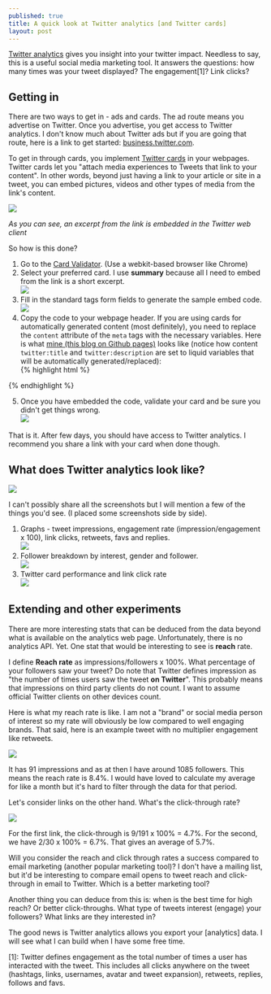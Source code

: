 ```yaml
---
published: true
title: A quick look at Twitter analytics [and Twitter cards]
layout: post
---
```

[Twitter analytics](https://analytics.twitter.com/) gives you insight into your twitter impact. Needless to say, this is a useful social media marketing tool. It answers the questions: how many times was your tweet displayed? The engagement[1]? Link clicks?

## Getting in

There are two ways to get in - ads and cards. The ad route means you advertise on Twitter. Once you advertise, you get access to Twitter analytics. I don't know much about Twitter ads but if you are going that route, here is a link to get started: [business.twitter.com](https://business.twitter.com/).

To get in through cards, you implement [Twitter cards](https://dev.twitter.com/cards) in your webpages. Twitter cards let you "attach media experiences to Tweets that link to your content". In other words, beyond just having a link to your article or site in a tweet, you can embed pictures, videos and other types of media from the link's content.

![](http://i.imgur.com/rAcu17z.png)

*As you can see, an excerpt from the link is embedded in the Twitter web client*

So how is this done?

1. Go to the [Card Validator](https://dev.twitter.com/docs/cards/validation/validator). (Use a webkit-based browser like Chrome)
2. Select your preferred card. I use **summary** because all I need to embed from the link is a short excerpt.   
![](http://i.imgur.com/pnYFhHN.png)
3. Fill in the standard tags form fields to generate the sample embed code.    
![](http://i.imgur.com/fVJXIcX.png)
4. Copy the code to your webpage header. If you are using cards for automatically generated content (most definitely), you need to replace the ```content``` attribute of the ```meta``` tags with the necessary variables. Here is what [mine (this blog on Github pages)](https://github.com/kehers/kehers.github.com/blob/master/_layouts/post.html) looks like (notice how content ```twitter:title``` and ```twitter:description``` are set to liquid variables that will be automatically generated/replaced):  
{% highlight html %}
<meta name="twitter:card" content="summary">
<meta name="twitter:site" content="@kehers">
<meta name="twitter:title" content="{{ page.title }}">
<meta name="twitter:description" content="{{ content | strip_html | truncate: 200 }}">
<meta name="twitter:creator" content="@kehers">
{% endhighlight %}

5. Once you have embedded the code, validate your card and be sure you didn't get things wrong.    
![](http://i.imgur.com/qgVQYoP.png)

That is it. After few days, you should have access to Twitter analytics. I recommend you share a link with your card when done though.

## What does Twitter analytics look like?

![](http://i.imgur.com/uFRSmMj.png)

I can't possibly share all the screenshots but I will mention a few of the things you'd see. (I placed some screenshots side by side).

1. Graphs - tweet impressions, engagement rate (impression/engagement x 100), link clicks, retweets, favs and replies.    
![](http://i.imgur.com/uSc38n2.png)
2. Follower breakdown by interest, gender and follower.   
![](http://i.imgur.com/bkjNwyl.png)
3. Twitter card performance and link click rate   
![](http://i.imgur.com/z3Acy2N.png)

## Extending and other experiments

There are more interesting stats that can be deduced from the data beyond what is available on the analytics web page. Unfortunately, there is no analytics API. Yet. One stat that would be interesting to see is **reach** rate.

I define **Reach rate** as impressions/followers x 100%. What percentage of your followers saw your tweet? Do note that Twitter defines impression as "the number of times users saw the tweet **on Twitter**". This probably means that impressions on third party clients do not count. I want to assume official Twitter clients on other devices count.

Here is what my reach rate is like. I am not a "brand" or social media person of interest so my rate will obviously be low compared to well engaging brands. That said, here is an example tweet with no multiplier engagement like retweets. 

![](http://i.imgur.com/LG5Q8O6.png)

It has 91 impressions and as at then I have around 1085 followers. This means the reach rate is 8.4%. I would have loved to calculate my average for like a month but it's hard to filter through the data for that period.

Let's consider links on the other hand. What's the click-through rate?

![](http://i.imgur.com/uvfOqYJ.png)

For the first link, the click-through is 9/191 x 100% = 4.7%. For the second, we have 2/30 x 100% = 6.7%. That gives an average of 5.7%.

Will you consider the reach and click through rates a success compared to email marketing (another popular marketing tool)? I don't have a mailing list, but it'd be interesting to compare email opens to tweet reach and click-through in email to Twitter. Which is a better marketing tool?

Another thing you can deduce from this is: when is the best time for high reach? Or better click-throughs. What type of tweets interest (engage) your followers? What links are they interested in?

The good news is Twitter analytics allows you export your [analytics] data. I will see what I can build when I have some free time.

[1]\: Twitter defines engagement as the total number of times a user has interacted with the tweet. This includes all clicks anywhere on the tweet (hashtags, links, usernames, avatar and tweet expansion), retweets, replies, follows and favs.